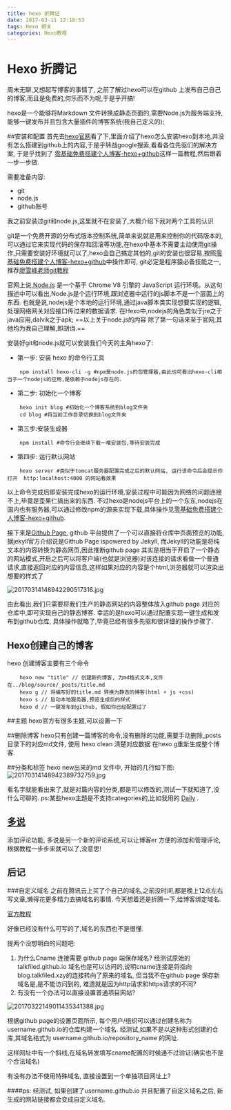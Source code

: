 ```yaml
---
title: hexo 折腾记
date: 2017-03-11 12:18:53
tags: Hexo 相关
categories: Hexo教程
---
```

# Hexo 折腾记
周末无聊,又想起写博客的事情了, 之前了解过hexo可以在github 上发布自己自己的博客,而且是免费的,何乐而不为呢,于是乎开搞!

hexo是一个能够将Markdown 文件转换成静态页面的,需要Node.js为服务端支持,能够一键发布并且包含大量插件的博客系统(我自己定义的);

##安装和配置
首先去[hexo官网](https://hexo.io/)看了下,里面介绍了hexo怎么安装hexo到本地,并没有怎么搭建到github上的内容,于是乎转战google搜索,看看各位先驱们的解决方案, 于是乎找到了 [零基础免费搭建个人博客-hexo+github](http://hifor.net/2015/07/01/%E9%9B%B6%E5%9F%BA%E7%A1%80%E5%85%8D%E8%B4%B9%E6%90%AD%E5%BB%BA%E4%B8%AA%E4%BA%BA%E5%8D%9A%E5%AE%A2-hexo-github/)这样一篇教程,然后跟着一步一步做.

需要准备内容:
* git
* node.js
* github账号

我之前安装过git和node.js,这里就不在安装了,大概介绍下我对两个工具的认识

git是一个免费开源的分布式版本控制系统,简单来说就是用来控制你的代码版本的,可以通过它来实现代码的保存和回滚等功能,在hexo中基本不需要主动使用git操作,只需要安装好环境就可以了,hexo会自己搞定其他的,git的安装也很容易,按照[零基础免费搭建个人博客-hexo+github](http://hifor.net/2015/07/01/%E9%9B%B6%E5%9F%BA%E7%A1%80%E5%85%8D%E8%B4%B9%E6%90%AD%E5%BB%BA%E4%B8%AA%E4%BA%BA%E5%8D%9A%E5%AE%A2-hexo-github/)中操作即可, git必定是程序猿必备技能之一,推荐[廖雪峰老师git教程](http://www.liaoxuefeng.com/wiki/0013739516305929606dd18361248578c67b8067c8c017b000/)

官网上说,[Node.js](http://nodejs.cn/) 是一个基于 Chrome V8 引擎的 JavaScript 运行环境。从这句描述中可以看出,Node.js是个运行环境,跟浏览器中运行的js脚本不是一个层面上的东西. 
也就是说,nodejs是个本地的运行环境,通过java脚本类实现想要实现的逻辑,处理网络网关对应接口传过来的数据请求. 
在Hexo中,nodejs的角色类似于jre之于java应用,dalvik之于apk;
==以上关于node.js的内容 除了第一句话来至于官网,其他均为我自己理解,即胡诌.==

安装好git和node.js就可以安装我们今天的主角hexo了:

* 第一步: 安装 hexo 的命令行工具
		
```
	npm install hexo-cli -g #npm是node.js的包管理器,由此也可看出hexo-cli相当于一个nodejs的应用,是依赖于nodejs存在的.
```
* 第二步: 初始化一个博客

```
	hexo init blog #初始化一个博客系统到blog文件夹
	cd blog #将当前工作目录切换到blog文件夹
```

* 第三步:安装生成器

```
	npm install #命令行会继续下载一堆安装包,等待安装完成
```
* 第四步: 运行默认网站
```
	hexo server #类似于tomcat服务器配置完成之后的默认网站, 运行该命令后会提示你打开 	http:localhost:4000 的网站看效果
```

以上命令完成后即安装完成hexo的运行环境,安装过程中可能因为网络的问题连接不上,毕竟是歪果仁搞出来的东西. 不过hexo是nodejs平台上的一个东东,nodejs在国内也有服务器,可以通过修改npm的源来实现下载,具体操作见[零基础免费搭建个人博客-hexo+github](http://hifor.net/2015/07/01/%E9%9B%B6%E5%9F%BA%E7%A1%80%E5%85%8D%E8%B4%B9%E6%90%AD%E5%BB%BA%E4%B8%AA%E4%BA%BA%E5%8D%9A%E5%AE%A2-hexo-github/).

接下来是[Github Page](https://pages.github.com/), github 平台提供了一个可以直接将仓库中页面预览的功能,据jekyll官方介绍说是Github Page ispowered by Jekyll, 而Jekyll的功能是将纯文本的内容转换为静态网页,因此推断github page 其实是相当于开启了一个静态的网站模式,开启之后可以将客户端(也就是浏览器)对该连接的请求看做一个普通请求,直接返回对应的内容信息,这样如果对应的内容是个html,浏览器就可以渲染出想要的样式了

![20170314148942290517316.jpg](http://omoo8c568.bkt.clouddn.com/20170314148942290517316.jpg)

由此看出,我们只需要将我们生产的静态网站的内容整体放入github page 对应的仓库中,即可实现自己的静态博客. 幸运的是hexo可以通过配置实现一键生成和发布到github仓库, 具体操作就略了,毕竟已经有很多先驱和很详细的操作步骤了.



## Hexo创建自己的博客
hexo 创建博客主要有三个命令

```
	hexo new "title" // 创建新的博客, 为md格式文本,文件在../blog/source/_posts/title.md
	hexo g // 将编写好的title.md 转换为静态的博客(html + js +css)
	hexo s // 启动本地服务器,预览生成后的样式
	hexo d // 一键发布到github, 假如你已经配置过了
```


##主题
hexo官方有很多主题,可以设置一下

##删除博客
hexo只有创建一篇博客的命令,没有删除的功能,需要手动删除_posts目录下的对应md文件, 使用 hexo clean 清楚对应数据 在hexo g重新生成整个博客.

##分类和标签
hexo new出来的md 文件中, 开始的几行如下图:
![20170314148942389732759.jpg](http://omoo8c568.bkt.clouddn.com/20170314148942389732759.jpg)

看名字就能看出来了,就是对篇内容的分类,都是可以修改的,测试一下就知道了,没什么可聊的.
ps:某些hexo主题是不支持categories的,比如我用的 [Daily](https://blog.hinpc.com/) .


## [多说](http://dev.duoshuo.com) 
添加评论功能, 多说是另一个新的评论系统,可以让博客er 方便的添加和管理评论,根据教程一步步来就可以了,没意思!

## 后记

###自定义域名
之前在腾讯云上买了个自己的域名,之前没时间,都是晚上12点左右写文章,懒得花更多精力去搞域名的事情. 今天想着还是折腾一下,给博客绑定域名.

[官方教程](https://help.github.com/articles/setting-up-a-custom-subdomain/)

好像已经没有什么可写的了,域名的东西也不是很懂.

提两个没想明白的问题吧:
1. 为什么Cname 连接需要 github page 端保存域名? 
	经测试原始的talkfiled.github.io 域名也是可以访问的,说明cname连接是将指向blog.talkfiled.xzy的连接转向了原来的域名, 但当我不在github page 保存新域名是,是不能访问到的, 难道就是因为http请求和https请求的不同?
2. 有没有一个办法可以直接设置普通项目网站?

![20170322149011435341388.jpg](http://omoo8c568.bkt.clouddn.com/20170322149011435341388.jpg)
	
根据github page的设置页面所示, 每个用户/组织可以通过创建名称为username.github.io的仓库构建一个域名. 经测试,如果不是以这种形式创建的仓库,其域名格式为 username.github.io/repository_name 的网址. 

这样网址中有一个斜线,在域名转发填写cname配置的时候通不过验证(确实也不是个合法域名)

有没有办法不使用特殊域名, 直接设置到一个单独项目网址上?

####ps:  经测试, 如果创建了username.github.io 并且配置了自定义域名之后, 新生成的网站链接都会变成自定义域名.
	

